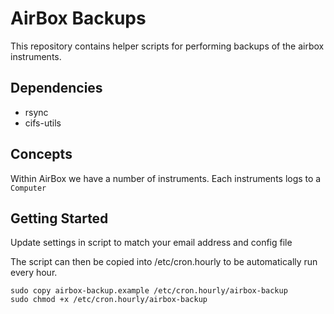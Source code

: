 # AirBox Backups

This repository contains helper scripts for performing backups of the airbox instruments.

## Dependencies


* rsync
* cifs-utils


## Concepts

Within AirBox we have a number of instruments. Each instruments logs to a `Computer`


## Getting Started

Update settings in script to match your email address and config file

The script can then be copied into /etc/cron.hourly to be automatically run every hour. 

```
sudo copy airbox-backup.example /etc/cron.hourly/airbox-backup
sudo chmod +x /etc/cron.hourly/airbox-backup
```

